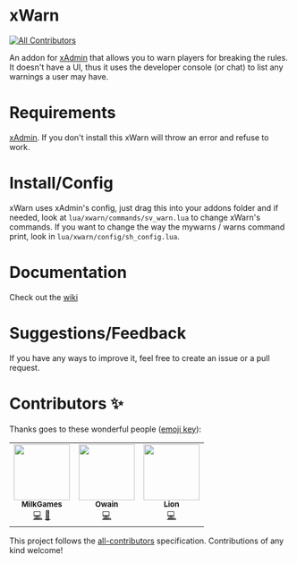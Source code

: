 # xWarn
<!-- ALL-CONTRIBUTORS-BADGE:START - Do not remove or modify this section -->
[![All Contributors](https://img.shields.io/badge/all_contributors-3-orange.svg?style=flat-square)](#contributors-)
<!-- ALL-CONTRIBUTORS-BADGE:END -->
An addon for [xAdmin](https://github.com/OwjoTheGreat/xadmin) that allows you to warn players for breaking the rules.
It doesn't have a UI, thus it uses the developer console (or chat) to list any warnings a user may have.

# Requirements
[xAdmin](https://github.com/OwjoTheGreat/xadmin). If you don't install this xWarn will throw an error and refuse to work.

# Install/Config
xWarn uses xAdmin's config, just drag this into your addons folder and if needed, look at `lua/xwarn/commands/sv_warn.lua` to change xWarn's commands. If you want to change the way the mywarns / warns command print, look in `lua/xwarn/config/sh_config.lua`.

# Documentation
Check out the [wiki](https://github.com/MilkGames/xwarn/wiki/)

# Suggestions/Feedback
If you have any ways to improve it, feel free to create an issue or a pull request. 

# Contributors ✨

Thanks goes to these wonderful people ([emoji key](https://allcontributors.org/docs/en/emoji-key)):

<!-- ALL-CONTRIBUTORS-LIST:START - Do not remove or modify this section -->
<!-- prettier-ignore-start -->
<!-- markdownlint-disable -->
<table>
  <tr>
    <td align="center"><a href="https://github.com/MilkGames"><img src="https://avatars.githubusercontent.com/u/10010026?v=4?s=100" width="100px;" alt=""/><br /><sub><b>MilkGames</b></sub></a><br /><a href="https://github.com/TheXYZNetwork/xWarn/commits?author=MilkGames" title="Code">💻</a> <a href="#maintenance-MilkGames" title="Maintenance">🚧</a></td>
    <td align="center"><a href="https://0wain.xyz/"><img src="https://avatars.githubusercontent.com/u/15251181?v=4?s=100" width="100px;" alt=""/><br /><sub><b>Owain</b></sub></a><br /><a href="https://github.com/TheXYZNetwork/xWarn/commits?author=owainjones74" title="Code">💻</a></td>
    <td align="center"><a href="https://github.com/liondadev"><img src="https://avatars.githubusercontent.com/u/59421259?v=4?s=100" width="100px;" alt=""/><br /><sub><b>Lion</b></sub></a><br /><a href="https://github.com/TheXYZNetwork/xWarn/commits?author=liondadev" title="Code">💻</a></td>
  </tr>
</table>

<!-- markdownlint-restore -->
<!-- prettier-ignore-end -->

<!-- ALL-CONTRIBUTORS-LIST:END -->

This project follows the [all-contributors](https://github.com/all-contributors/all-contributors) specification. Contributions of any kind welcome!